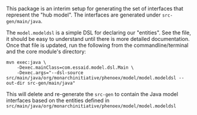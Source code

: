 This package is an interim setup for generating the set of interfaces that represent the "hub model". The interfaces are generated under `src-gen/main/java`.

The `model.modeldsl` is a simple DSL for declaring our "entities". See the file, it should be easy to understand until there is more detailed documentation.  Once that file is updated, run the following from the commandline/terminal and the core module's directory:

```
mvn exec:java \
    -Dexec.mainClass=com.essaid.model.dsl.Main \
    -Dexec.args="--dsl-source src/main/java/org/monarchinitiative/phenoex/model/model.modeldsl --out-dir src-gen/main/java"
```

This will delete and re-generate the `src-gen` to contain the Java model interfaces based on the entities defined in `src/main/java/org/monarchinitiative/phenoex/model/model.modeldsl`
